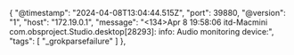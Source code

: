 {
        "@timestamp": "2024-04-08T13:04:44.515Z",
        "port": 39880,
        "@version": "1",
        "host": "172.19.0.1",
        "message": "<134>Apr  8 19:58:06 itd-Macmini com.obsproject.Studio.desktop[28293]: info: Audio monitoring device:",
        "tags": [
            "_grokparsefailure"
        ]
    },
